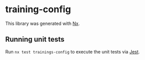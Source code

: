 # training-config

This library was generated with [Nx](https://nx.dev).

## Running unit tests

Run `nx test trainings-config` to execute the unit tests via [Jest](https://jestjs.io).
